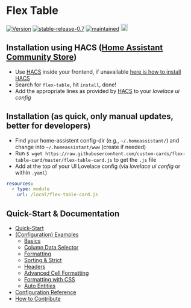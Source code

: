 # Flex Table

[![Version](https://img.shields.io/badge/version-0.7-green.svg?style=plastic)](#)
[![stable-release-0.7](https://img.shields.io/badge/stable-release_0.7-green.svg?style=plastic)](#) 
[![maintained](https://img.shields.io/maintenance/yes/2020.svg?style=plastic)](#)
<a href="https://www.buymeacoffee.com/daringer" target="_blank"> <img src="https://cdn.buymeacoffee.com/buttons/lato-green.png" alt="Buy Me A Coffee Or Beer" height=18></a>

## Installation using HACS ([Home Assistant Community Store](https://hacs.xyz))

* Use [HACS](https://hacs.xyz) inside your frontend, if unavailable [here is how to install HACS](https://hacs.xyz/docs/installation/manual)
* Search for `flex-table`, hit `install`, done!
* Add the appropriate lines as provided by [HACS](https://hacs.xyz) to your *lovelace ui config* 

## Installation (as quick, only manual updates, better for developers)

* Find your home-assistent config-dir (e.g., `~/.homeassistant/`) and change into `~/.homeassistant/www` (create if needed)
* Run `$ wget https://raw.githubusercontent.com/custom-cards/flex-table-card/master/flex-table-card.js` to get the `.js` file
* Add at the top of your UI Lovelace config (via *lovelace ui config* or within `.yaml`)
``` yaml
resources:
  - type: module
    url: /local/flex-table-card.js
```

## Quick-Start & Documentation

* [Quick-Start](docs/example-cfg-basics.md)
* [(Configuration) Examples](docs/)
  * [Basics](docs/example-cfg-basics.md)
  * [Column Data Selector](docs/example-cfg-data.md)
  * [Formatting](docs/example-cfg-simple-cell-formatting.md)
  * [Sorting & Strict](docs/example-cfg-sorting-strict.md)
  * [Headers](docs/example-cfg-headers.md)
  * [Advanced Cell Formatting](docs/example-cfg-basics.md)
  * [Formatting with CSS](docs/example-cfg-css.md)
  * [Auto Entities](docs/example-cfg-autoentities.md)
* [Configuration Reference](docs/config-ref.md)
* [How to Contribute](docs/contribute.md)
